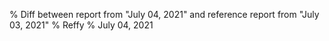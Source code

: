 % Diff between report from "July 04, 2021" and reference report from "July 03, 2021"
% Reffy
% July 04, 2021

